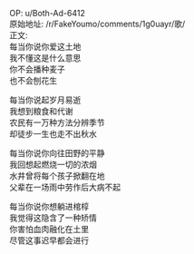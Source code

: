 
OP: u/Both-Ad-6412  
原始地址: /r/FakeYoumo/comments/1g0uayr/歌/  
正文:  
每当你说你爱这土地    
我不懂这是什么意思    
你不会播种麦子    
也不会刨花生    


每当你说起岁月易逝    
我想到粮食和代谢    
农民有一万种方法分辨季节    
却徒步一生也走不出秋水     


每当你说你向往田野的平静    
我回想起燃烧一切的浓烟    
水井曾将每个孩子掀翻在地    
父辈在一场雨中劳作后大病不起     


每当你说你想躺进棺椁    
我觉得这隐含了一种矫情    
你害怕血肉融化在土里    
尽管这事迟早都会进行   
